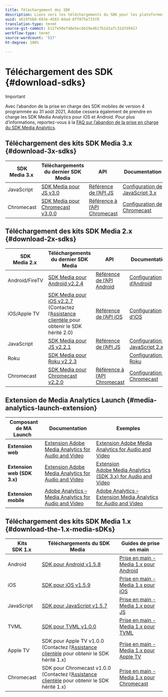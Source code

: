 ```yaml
---
title: Téléchargement des SDK
description: Liens vers les téléchargements du SDK pour les plateformes disponibles, dont Android, iOS, JavaScript, Chromecast et Roku.
uuid: a619fbb8-693e-4583-8dad-0ff875e715f8
translation-type: tm+mt
source-git-commit: b127e50efd0e5ecbb19ed617b1d1afc31d7d9417
workflow-type: tm+mt
source-wordcount: '517'
ht-degree: 100%

---
```



# Téléchargement des SDK {#download-sdks}

>[!IMPORTANT]
>
>Avec l’abandon de la prise en charge des SDK mobiles de version 4 programmée au 31 août 2021, Adobe cessera également de prendre en charge les SDK Media Analytics pour iOS et Android.  Pour plus d’informations, reportez-vous à la [FAQ sur l’abandon de la prise en charge du SDK Media Analytics](/help/sdk-implement/end-of-support-faqs.md).


## Téléchargement des kits SDK Media 3.x {#download-3x-sdks}

| SDK Media 3.x  | Téléchargements du dernier SDK Media |  API   |  Documentation  |
| --- | --- | --- | --- |
| JavaScript | [SDK Media pour JS v3.0](https://github.com/Adobe-Marketing-Cloud/media-sdks/releases/tag/js-v3.0.0) | [Référence de l’API JS](https://adobe-marketing-cloud.github.io/media-sdks/reference/javascript_3x/index.html) | [Configuration de JavaScript 3.x](/help/sdk-implement/setup/setup-javascript/set-up-js-3.md) |
| Chromecast | [SDK Media pour Chromecast v3.0.0](https://github.com/Adobe-Marketing-Cloud/media-sdks/releases/tag/chromecast-v3.0.0) | [Référence à l’API Chromecast](https://adobe-marketing-cloud.github.io/media-sdks/reference/chromecast/) | [Configuration de Chromecast ](/help/sdk-implement/setup/set-up-chromecast.md) |


## Téléchargement des kits SDK Media 2.x {#download-2x-sdks}

| SDK Media 2.x  | Téléchargements du dernier SDK Media |  API   |  Documentation  |
| --- | --- | --- | --- |
| Android/FireTV | [SDK Media pour Android v2.2.4](https://github.com/Adobe-Marketing-Cloud/media-sdks/releases/tag/android-v2.2.4) | [Référence de l’API Android](https://adobe-marketing-cloud.github.io/media-sdks/reference/android/) | [Configuration d’Android](/help/sdk-implement/setup/set-up-android.md) |
| iOS/Apple TV | [SDK Media pour iOS v2.2.7](https://github.com/Adobe-Marketing-Cloud/media-sdks/releases/tag/ios-v2.2.7) (Contactez l’[Assistance clientèle ](https://helpx.adobe.com/fr/marketing-cloud/contact-support.html) pour obtenir le SDK hérité 2.0) | [Référence de l’API iOS](https://adobe-marketing-cloud.github.io/media-sdks/reference/ios/) | [Configuration d’iOS](/help/sdk-implement/setup/set-up-ios.md) |
| JavaScript | [SDK Media pour JS v2.2.1](https://github.com/Adobe-Marketing-Cloud/media-sdks/releases/tag/js-v2.2.1) | [Référence de l’API JS](https://adobe-marketing-cloud.github.io/media-sdks/reference/javascript/) | [Configuration de JavaScript 2.x](/help/sdk-implement/setup/setup-javascript/set-up-js-2.md) |
| Roku | [SDK Media pour Roku v2.2.3](https://github.com/Adobe-Marketing-Cloud/media-sdks/releases/tag/roku-v2.2.3) |  | [Configuration de Roku](/help/sdk-implement/setup/set-up-roku.md) |
| Chromecast | [SDK Media pour Chromecast v2.2.0](https://github.com/Adobe-Marketing-Cloud/media-sdks/releases/tag/chromecast-v2.2.0) | [Référence à l’API Chromecast](https://adobe-marketing-cloud.github.io/media-sdks/reference/chromecast/) | [Configuration de Chromecast ](/help/sdk-implement/setup/set-up-chromecast.md) |

## Extension de Media Analytics Launch {#media-analytics-launch-extension}

| Composant de MA Launch   | Documentation | Exemples |
|---|---|---|
| **Extension web** | [Extension Adobe Media Analytics for Audio and Video](https://docs.adobe.com/content/help/fr-FR/launch/using/extensions-ref/adobe-extension/media-analytics-extension/overview.html) | [Extension Adobe Media Analytics for Audio and Video](https://github.com/Adobe-Marketing-Cloud/media-sdks/tree/master/samples/launch/js/2.x) |
| **Extension web (SDK 3.x)** | [Extension Adobe Media Analytics for Audio and Video](https://docs.adobe.com/content/help/fr-FR/launch/using/extensions-ref/adobe-extension/media-analytics-3x-extension/overview.html) | [Extension Adobe Media Analytics (SDK 3.x) for Audio and Video](https://github.com/Adobe-Marketing-Cloud/media-sdks/tree/master/samples/launch/js/3.x) |
| **Extension mobile** | [Adobe Analytics – Media Analytics for Audio and Video](https://aep-sdks.gitbook.io/docs/using-mobile-extensions/adobe-media-analytics) | [Adobe Analytics – Extension Media Analytics for Audio and Video](https://github.com/Adobe-Marketing-Cloud/media-sdks/tree/master/samples/launch/mobile) |

## Téléchargement des kits SDK Media 1.x {#download-the-1.x-media-sDKs}

| Kits SDK 1.x  |  Téléchargements du SDK Media  |  Guides de prise en main  |
| --- | --- | --- |
| Android | [SDK pour Android v1.5.8](https://github.com/Adobe-Marketing-Cloud/video-heartbeat/releases/tag/android-v1.5.8) | [Prise en main - Media 1.x pour Android](setup/vhl-dev-guide-v15_android.pdf) |
| iOS | [SDK pour iOS v1.5.9](https://github.com/Adobe-Marketing-Cloud/video-heartbeat/releases/tag/ios-v1.5.9) | [Prise en main - Media 1.x pour iOS](setup/vhl-dev-guide-v15_ios.pdf) |
| JavaScript | [SDK pour JavaScript v1.5.7](https://github.com/Adobe-Marketing-Cloud/video-heartbeat/releases/tag/js-v1.5.7) | [Prise en main - Media 1.x pour JS](setup/vhl-dev-guide-v15_js.pdf) |
| TVML | [SDK pour TVML v1.0.0](https://github.com/Adobe-Marketing-Cloud/video-heartbeat/releases/tag/tvml-v1.0.0) | [Prise en main - Media 1.x pour TVML](setup/vhl_tvml.pdf) |
| Apple TV | SDK pour Apple TV v1.0.0 (Contactez l’[Assistance clientèle](https://helpx.adobe.com/marketing-cloud/contact-support.html) pour obtenir le SDK hérité 1.x) | [Prise en main - Media 1.x pour Apple TV](setup/vhl-dev-guide-v1x_appletv.pdf) |
| Chromecast | SDK pour Chromecast v1.0.0 (Contactez l’[Assistance clientèle](https://helpx.adobe.com/marketing-cloud/contact-support.html) pour obtenir le SDK hérité 1.x) | [Prise en main - Media 1.x pour Chromecast](setup/chromecast_1.x_sdk.pdf) |
